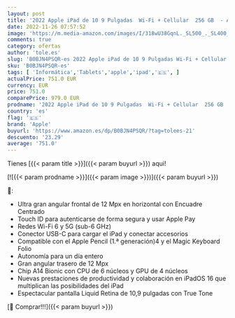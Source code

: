 ```yaml
---
layout: post
title: '2022 Apple iPad de 10 9 Pulgadas  Wi-Fi + Cellular  256 GB  - Azul  10.ª generación '
date: 2022-11-26 07:57:52
image: 'https://m.media-amazon.com/images/I/318wU38GqnL._SL500_._SL400_.jpg'
comments: true
category: ofertas
author: 'tole.es'
slug: 'B0BJN4PSQR-es 2022 Apple iPad de 10 9 Pulgadas Wi-Fi + Cellular 256 GB -...'
sku: 'B0BJN4PSQR-es'
tags: [ 'Informática','Tablets','apple','ipad','🇪🇸', ]
actualPrice: 751.0 EUR
currency: EUR
price: 751.0
comparePrice: 979.0 EUR
prodname: '2022 Apple iPad de 10 9 Pulgadas  Wi-Fi + Cellular  256 GB  - Azul  10.ª generación '
country: 'es'
flag: '🇪🇸'
brand: 'Apple'
buyurl: 'https://www.amazon.es/dp/B0BJN4PSQR/?tag=tolees-21'
descuento: '23.29'
average: '751.0'
---
```


Tienes [{{< param title >}}]({{< param buyurl >}}) aqui!

[![{{< param prodname >}}]({{< param image >}})]({{< param buyurl >}})

🔎:

- Ultra gran angular frontal de 12 Mpx en horizontal con Encuadre Centrado
- Touch ID para autenticarse de forma segura y usar Apple Pay
- Redes Wi-Fi 6 y 5G (sub-6 GHz)
- Conector USB-C para cargar el iPad y conectar accesorios
- Compatible con el Apple Pencil (1.ª generación)4 y el Magic Keyboard Folio
- Autonomía para un día entero
- Gran angular trasero de 12 Mpx
- Chip A14 Bionic con CPU de 6 núcleos y GPU de 4 núcleos
- Nuevas prestaciones de productividad y colaboración en iPadOS 16 que multiplican las posibilidades del iPad
- Espectacular pantalla Liquid Retina de 10,9 pulgadas con True Tone

[🛒 Comprar!!!]({{< param buyurl >}})
